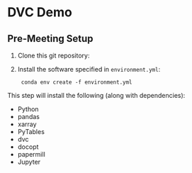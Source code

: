 # DVC Demo

## Pre-Meeting Setup

1. Clone this git repository:
2. Install the software specified in `environment.yml`:

        conda env create -f environment.yml

This step will install the following (along with dependencies):

- Python
- pandas
- xarray
- PyTables
- dvc
- docopt
- papermill
- Jupyter